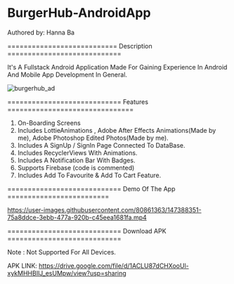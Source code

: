 # BurgerHub-AndroidApp

Authored by: Hanna Ba

=========================== Description ============================

It's A Fullstack Android Application Made For Gaining Experience In Android And Mobile App Development In General.


![burgerhub_ad](https://user-images.githubusercontent.com/80861363/147387800-93fc4ce3-3f47-4fb7-9692-8b4c1cd21756.jpg)



============================ Features ===============================

1) On-Boarding Screens
2) Includes LottieAnimations , Adobe After Effects Animations(Made by me), Adobe Photoshop Edited Photos(Made by me).
3) Includes A SignUp / SignIn Page Connected To DataBase.
4) Includes RecyclerViews With Animations.
5) Includes A Notification Bar With Badges.
6) Supports Firebase (code is commented)
7) Includes Add To Favourite & Add To Cart Feature.

============================ Demo Of The App =========================



https://user-images.githubusercontent.com/80861363/147388351-75a8ddce-3ebb-477a-920b-c45eea1681fa.mp4



============================  Download APK ============================

Note : Not Supported For All Devices. 

APK LINK: https://drive.google.com/file/d/1ACLU87dCHXooUl-xykMHHBIlJ_esUMpw/view?usp=sharing
